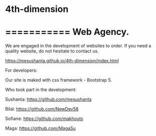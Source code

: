 # 4th-dimension

===========
Web Agency.
===========

We are engaged in the development of websites to order.
If you need a quality website, do not hesitate to contact us.

https://mesushanta.github.io/4th-dimension/index.html


For developers:

Our site is maked with css framework - Bootstrap 5.

Who took part in the development:

Sushanta: https://github.com/mesushanta

Bilal: https://github.com/NewDev58

Sofiane: https://github.com/makhouts

Maga: https://github.com/MagaSu
